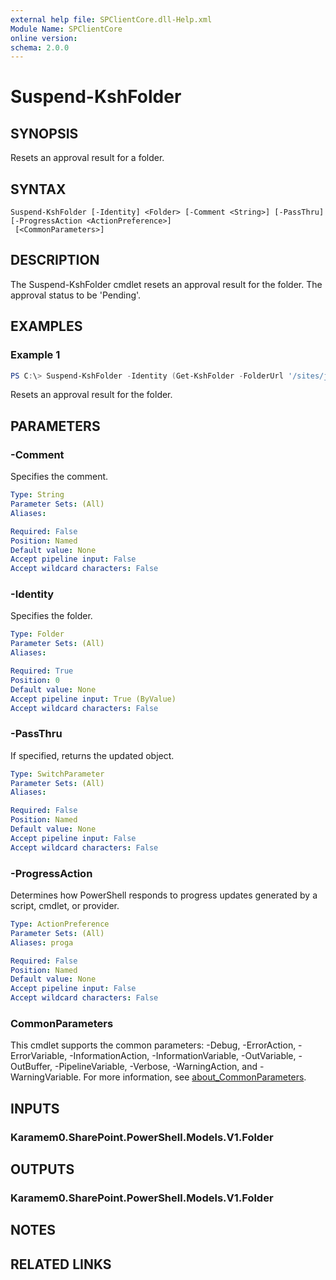```yaml
---
external help file: SPClientCore.dll-Help.xml
Module Name: SPClientCore
online version:
schema: 2.0.0
---
```


# Suspend-KshFolder

## SYNOPSIS
Resets an approval result for a folder.

## SYNTAX

```
Suspend-KshFolder [-Identity] <Folder> [-Comment <String>] [-PassThru] [-ProgressAction <ActionPreference>]
 [<CommonParameters>]
```

## DESCRIPTION
The Suspend-KshFolder cmdlet resets an approval result for the folder. The approval status to be 'Pending'.

## EXAMPLES

### Example 1
```powershell
PS C:\> Suspend-KshFolder -Identity (Get-KshFolder -FolderUrl '/sites/japan/hr/Shared%20Documents/Templates')
```

Resets an approval result for the folder.

## PARAMETERS

### -Comment
Specifies the comment.

```yaml
Type: String
Parameter Sets: (All)
Aliases:

Required: False
Position: Named
Default value: None
Accept pipeline input: False
Accept wildcard characters: False
```

### -Identity
Specifies the folder.

```yaml
Type: Folder
Parameter Sets: (All)
Aliases:

Required: True
Position: 0
Default value: None
Accept pipeline input: True (ByValue)
Accept wildcard characters: False
```

### -PassThru
If specified, returns the updated object.

```yaml
Type: SwitchParameter
Parameter Sets: (All)
Aliases:

Required: False
Position: Named
Default value: None
Accept pipeline input: False
Accept wildcard characters: False
```

### -ProgressAction
Determines how PowerShell responds to progress updates generated by a script, cmdlet, or provider.

```yaml
Type: ActionPreference
Parameter Sets: (All)
Aliases: proga

Required: False
Position: Named
Default value: None
Accept pipeline input: False
Accept wildcard characters: False
```

### CommonParameters
This cmdlet supports the common parameters: -Debug, -ErrorAction, -ErrorVariable, -InformationAction, -InformationVariable, -OutVariable, -OutBuffer, -PipelineVariable, -Verbose, -WarningAction, and -WarningVariable. For more information, see [about_CommonParameters](http://go.microsoft.com/fwlink/?LinkID=113216).

## INPUTS

### Karamem0.SharePoint.PowerShell.Models.V1.Folder

## OUTPUTS

### Karamem0.SharePoint.PowerShell.Models.V1.Folder

## NOTES

## RELATED LINKS
